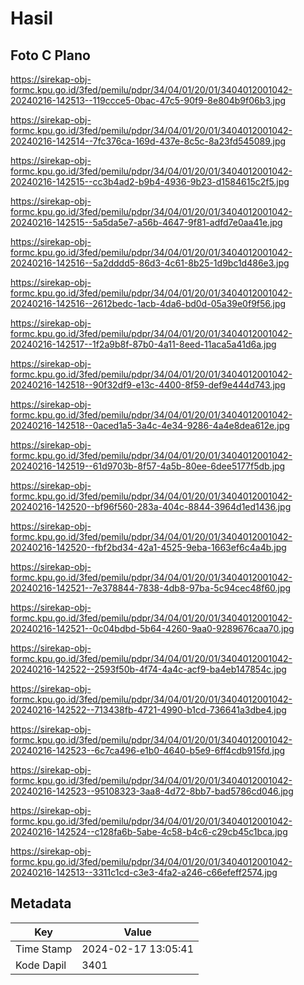 # Hasil

## Foto C Plano

https://sirekap-obj-formc.kpu.go.id/3fed/pemilu/pdpr/34/04/01/20/01/3404012001042-20240216-142513--119ccce5-0bac-47c5-90f9-8e804b9f06b3.jpg

https://sirekap-obj-formc.kpu.go.id/3fed/pemilu/pdpr/34/04/01/20/01/3404012001042-20240216-142514--7fc376ca-169d-437e-8c5c-8a23fd545089.jpg

https://sirekap-obj-formc.kpu.go.id/3fed/pemilu/pdpr/34/04/01/20/01/3404012001042-20240216-142515--cc3b4ad2-b9b4-4936-9b23-d1584615c2f5.jpg

https://sirekap-obj-formc.kpu.go.id/3fed/pemilu/pdpr/34/04/01/20/01/3404012001042-20240216-142515--5a5da5e7-a56b-4647-9f81-adfd7e0aa41e.jpg

https://sirekap-obj-formc.kpu.go.id/3fed/pemilu/pdpr/34/04/01/20/01/3404012001042-20240216-142516--5a2dddd5-86d3-4c61-8b25-1d9bc1d486e3.jpg

https://sirekap-obj-formc.kpu.go.id/3fed/pemilu/pdpr/34/04/01/20/01/3404012001042-20240216-142516--2612bedc-1acb-4da6-bd0d-05a39e0f9f56.jpg

https://sirekap-obj-formc.kpu.go.id/3fed/pemilu/pdpr/34/04/01/20/01/3404012001042-20240216-142517--1f2a9b8f-87b0-4a11-8eed-11aca5a41d6a.jpg

https://sirekap-obj-formc.kpu.go.id/3fed/pemilu/pdpr/34/04/01/20/01/3404012001042-20240216-142518--90f32df9-e13c-4400-8f59-def9e444d743.jpg

https://sirekap-obj-formc.kpu.go.id/3fed/pemilu/pdpr/34/04/01/20/01/3404012001042-20240216-142518--0aced1a5-3a4c-4e34-9286-4a4e8dea612e.jpg

https://sirekap-obj-formc.kpu.go.id/3fed/pemilu/pdpr/34/04/01/20/01/3404012001042-20240216-142519--61d9703b-8f57-4a5b-80ee-6dee5177f5db.jpg

https://sirekap-obj-formc.kpu.go.id/3fed/pemilu/pdpr/34/04/01/20/01/3404012001042-20240216-142520--bf96f560-283a-404c-8844-3964d1ed1436.jpg

https://sirekap-obj-formc.kpu.go.id/3fed/pemilu/pdpr/34/04/01/20/01/3404012001042-20240216-142520--fbf2bd34-42a1-4525-9eba-1663ef6c4a4b.jpg

https://sirekap-obj-formc.kpu.go.id/3fed/pemilu/pdpr/34/04/01/20/01/3404012001042-20240216-142521--7e378844-7838-4db8-97ba-5c94cec48f60.jpg

https://sirekap-obj-formc.kpu.go.id/3fed/pemilu/pdpr/34/04/01/20/01/3404012001042-20240216-142521--0c04bdbd-5b64-4260-9aa0-9289676caa70.jpg

https://sirekap-obj-formc.kpu.go.id/3fed/pemilu/pdpr/34/04/01/20/01/3404012001042-20240216-142522--2593f50b-4f74-4a4c-acf9-ba4eb147854c.jpg

https://sirekap-obj-formc.kpu.go.id/3fed/pemilu/pdpr/34/04/01/20/01/3404012001042-20240216-142522--713438fb-4721-4990-b1cd-736641a3dbe4.jpg

https://sirekap-obj-formc.kpu.go.id/3fed/pemilu/pdpr/34/04/01/20/01/3404012001042-20240216-142523--6c7ca496-e1b0-4640-b5e9-6ff4cdb915fd.jpg

https://sirekap-obj-formc.kpu.go.id/3fed/pemilu/pdpr/34/04/01/20/01/3404012001042-20240216-142523--95108323-3aa8-4d72-8bb7-bad5786cd046.jpg

https://sirekap-obj-formc.kpu.go.id/3fed/pemilu/pdpr/34/04/01/20/01/3404012001042-20240216-142524--c128fa6b-5abe-4c58-b4c6-c29cb45c1bca.jpg

https://sirekap-obj-formc.kpu.go.id/3fed/pemilu/pdpr/34/04/01/20/01/3404012001042-20240216-142513--3311c1cd-c3e3-4fa2-a246-c66efeff2574.jpg


## Metadata

| Key        | Value               |
| ---------- | ------------------- |
| Time Stamp | 2024-02-17 13:05:41 |
| Kode Dapil | 3401                |



